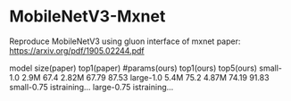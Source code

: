 # MobileNetV3-Mxnet
Reproduce MobileNetV3 using gluon interface of mxnet
paper: https://arxiv.org/pdf/1905.02244.pdf

model      size(paper)  top1(paper) #params(ours) top1(ours) top5(ours)
small-1.0    2.9M         67.4        2.82M      67.79     87.53
large-1.0    5.4M         75.2        4.87M      74.19     91.83
small-0.75   istraining...
large-0.75   istraining...
